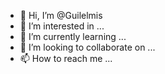 - 👋 Hi, I’m @Guilelmis
- 👀 I’m interested in ...
- 🌱 I’m currently learning ...
- 💞️ I’m looking to collaborate on ...
- 📫 How to reach me ...

<!---
Guilelmis/Guilelmis is a ✨ special ✨ repository because its `README.md` (this file) appears on your GitHub profile.
You can click the Preview link to take a look at your changes.
--->
